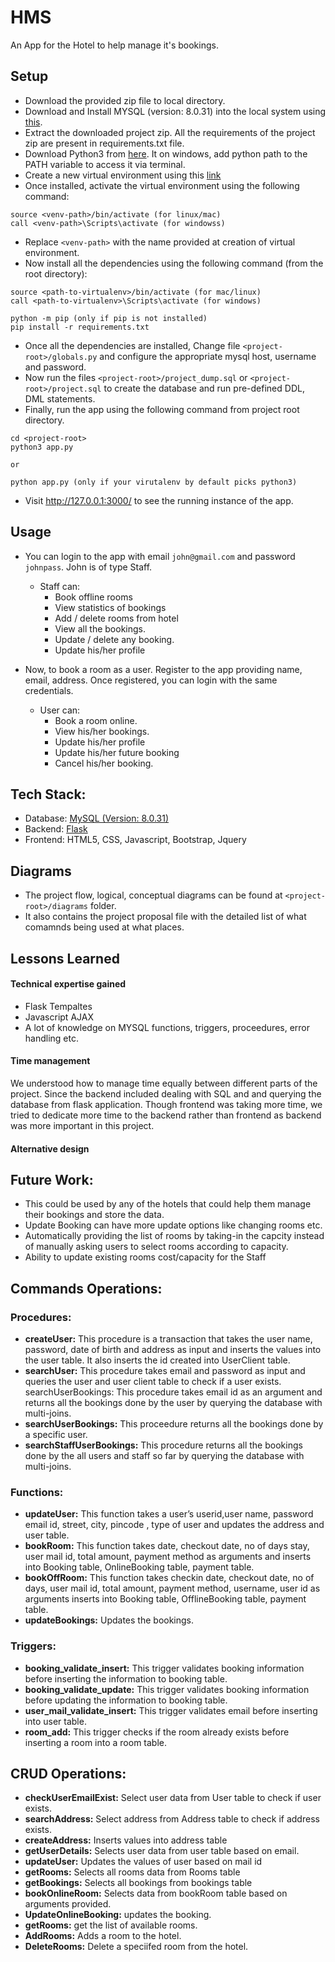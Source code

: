 # HMS

An App for the Hotel to help manage it's bookings.


## Setup

- Download the provided zip file to local directory.
- Download and Install MYSQL (version: 8.0.31) into the local system using [this][1].
- Extract the downloaded project zip. All the requirements of the project zip are present in requirements.txt file.
- Download Python3 from [here][4]. It on windows, add python path to the PATH variable to access it via terminal.
- Create a new virtual environment using this [link][2]
- Once installed, activate the virtual environment using the following command:
``` 
source <venv-path>/bin/activate (for linux/mac)
call <venv-path>\Scripts\activate (for windowss)
```
- Replace `<venv-path>` with the name provided at creation of virtual environment.
- Now install all the dependencies using the following command (from the root directory):
```
source <path-to-virtualenv>/bin/activate (for mac/linux)
call <path-to-virtualenv>\Scripts\activate (for windows)

python -m pip (only if pip is not installed)
pip install -r requirements.txt
```
- Once all the dependencies are installed, Change file `<project-root>/globals.py` and configure the appropriate mysql host, username and password.
- Now run the files `<project-root>/project_dump.sql` or `<project-root>/project.sql` to create the database and run pre-defined DDL, DML statements.
- Finally, run the app using the following command from project root directory.
```
cd <project-root>
python3 app.py

or 

python app.py (only if your virutalenv by default picks python3)
```

- Visit http://127.0.0.1:3000/ to see the running instance of the app.

## Usage

- You can login to the app with email `john@gmail.com` and password `johnpass`. John is of type Staff.
    - Staff can:
        - Book offline rooms
        - View statistics of bookings
        - Add / delete rooms from hotel
        - View all the bookings.
        - Update / delete any booking.
        - Update his/her profile

- Now, to book a room as a user. Register to the app providing name, email, address. Once registered, you can login with the same credentials. 
    - User can:
        - Book a room online.
        - View his/her bookings.
        - Update his/her profile
        - Update his/her future booking
        - Cancel his/her booking.


## Tech Stack:

- Database: [MySQL (Version: 8.0.31)][1]
- Backend: [Flask][3]
- Frontend: HTML5, CSS, Javascript, Bootstrap, Jquery


## Diagrams
- The project flow, logical, conceptual diagrams can be found at `<project-root>/diagrams` folder.
- It also contains the project proposal file with the detailed list of what comamnds being used at what places.


## Lessons Learned
#### Technical expertise gained
- Flask Tempaltes
- Javascript AJAX
- A lot of knowledge on MYSQL functions, triggers, proceedures, error handling etc.

#### Time management
We understood how to manage time equally between different parts of the project. Since the backend included dealing with SQL
and and querying the database from flask application. Though frontend was taking more time, we tried to dedicate more time to the backend rather than frontend as backend was more important in this project. 

#### Alternative design


## Future Work:
- This could be used by any of the hotels that could help them manage their bookings and store the data.
- Update Booking can have more update options like changing rooms etc.
- Automatically providing the list of rooms by taking-in the capcity instead of manually asking users to select rooms according to capacity.
- Ability to update existing rooms cost/capacity for the Staff


## Commands Operations:


### Procedures:

- **createUser:** This procedure is a transaction that takes the user name, password, date of birth and address as input and inserts the values into the user table. It also inserts the id created into UserClient table.
- **searchUser:** This procedure takes email and password as input and queries the user and user client table to check if a user exists.
searchUserBookings: This procedure takes email id as an argument and returns all the bookings done by the user by querying the database with multi-joins.
- **searchUserBookings:** This proceedure returns all the bookings done by a specific user.
- **searchStaffUserBookings:** This procedure returns all the bookings done by the all users and staff so far by querying the database with multi-joins.


### Functions:

- **updateUser:** This function takes a user’s userid,user name, password email id, street, city, pincode , type of user and updates the address and user table.
- **bookRoom:** This function takes date, checkout date, no of days stay, user mail id, total amount, payment method as arguments and inserts into Booking table, OnlineBooking table, payment table.
- **bookOffRoom:** This function takes checkin date, checkout date, no of days, user mail id, total amount, payment method, username, user id as arguments inserts into Booking table, OfflineBooking table, payment table.
- **updateBookings:** Updates the bookings.


### Triggers:

- **booking_validate_insert:** This trigger validates booking information before inserting the information to booking table. 
- **booking_validate_update:** This trigger validates booking information before updating the information to booking table. 
- **user_mail_validate_insert:** This trigger validates email before inserting into user table.
- **room_add:** This trigger checks if the room already exists before inserting a room into a room table.


## CRUD Operations:

- **checkUserEmailExist:** Select user data from User table to check if user exists.
- **searchAddress:** Select address from Address table to check if address exists.
- **createAddress:** Inserts values into address table
- **getUserDetails:** Selects user data from user table based on email.
- **updateUser:** Updates the values of user based on mail id
- **getRooms:** Selects all rooms data from Rooms table 
- **getBookings:** Selects all bookings from bookings table
- **bookOnlineRoom:** Selects data from bookRoom table based on arguments provided.
- **UpdateOnlineBooking:** updates the booking.
- **getRooms:** get the list of available rooms.
- **AddRooms:** Adds a room to the hotel.
- **DeleteRooms:** Delete a speciifed room from the hotel.





[1]: https://dev.mysql.com/downloads/mysql/
[2]: https://docs.python.org/3/library/venv.html#creating-virtual-environments
[3]: https://flask.palletsprojects.com/en/2.2.x/installation/
[4]: https://www.python.org/downloads/
